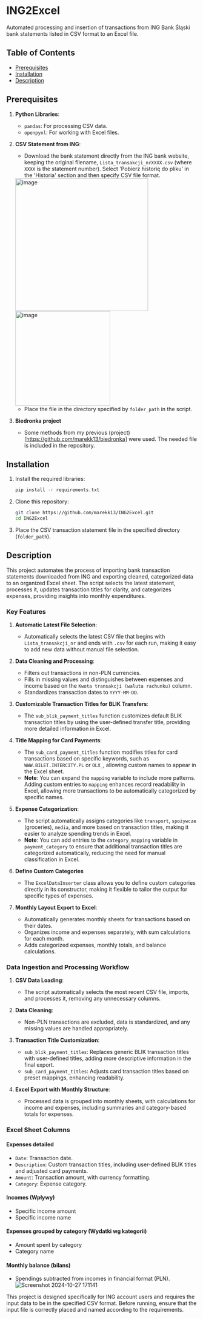 # ING2Excel
Automated processing and insertion of transactions from ING Bank Śląski bank statements listed in CSV format to an Excel file.

## Table of Contents
- [Prerequisites](#prerequisites)
- [Installation](#installation)
- [Description](#description)

## Prerequisites
1. **Python Libraries**:
   - `pandas`: For processing CSV data.
   - `openpyxl`: For working with Excel files.
  
2. **CSV Statement from ING**:
   - Download the bank statement directly from the ING bank website, keeping the original filename, `Lista_transakcji_nrXXXX.csv` (where `XXXX` is the statement number). Select 'Pobierz historię do pliku' in the 'Historia' section and then specify CSV file format.



    <img width="350" alt="image" src="https://github.com/user-attachments/assets/b0abea1f-278c-4144-98fc-e81b6695e9da">

    <img width="250" alt="image" src="https://github.com/user-attachments/assets/d9e5d033-56bd-4a2c-9140-0f5bf36e58f1">
   
    - Place the file in the directory specified by `folder_path` in the script.

2. **Biedronka project**
   - Some methods from my previous (project)[https://github.com/marekk13/biedronka] were used. The needed file is included in the repository.

## Installation
1. Install the required libraries:
   ```bash
   pip install -r requirements.txt
   ```

2. Clone this repository:
   ```bash
   git clone https://github.com/marekk13/ING2Excel.git
   cd ING2Excel 
   ```

3. Place the CSV transaction statement file in the specified directory (`folder_path`).

## Description
This project automates the process of importing bank transaction statements downloaded from ING and exporting cleaned, categorized data to an organized Excel sheet. The script selects the latest statement, processes it, updates transaction titles for clarity, and categorizes expenses, providing insights into monthly expenditures.

### Key Features
1. **Automatic Latest File Selection**:
   - Automatically selects the latest CSV file that begins with `Lista_transakcji_nr` and ends with `.csv` for each run, making it easy to add new data without manual file selection.

2. **Data Cleaning and Processing**:
   - Filters out transactions in non-PLN currencies.
   - Fills in missing values and distinguishes between expenses and income based on the `Kwota transakcji (waluta rachunku)` column.
   - Standardizes transaction dates to `YYYY-MM-DD`.

3. **Customizable Transaction Titles for BLIK Transfers**:
   - The `sub_blik_payment_titles` function customizes default BLIK transaction titles by using the user-defined transfer title, providing more detailed information in Excel.
   
4. **Title Mapping for Card Payments**:
   - The `sub_card_payment_titles` function modifies titles for card transactions based on specific keywords, such as `WWW.BILET.INTERCITY.PL` or `OLX_`, allowing custom names to appear in the Excel sheet.
   - **Note**: You can expand the `mapping` variable to include more patterns. Adding custom entries to `mapping` enhances record readability in Excel, allowing more transactions to be automatically categorized by specific names.
5. **Expense Categorization**:
   - The script automatically assigns categories like `transport`, `spożywcze` (groceries), `media`, and more based on transaction titles, making it easier to analyze spending trends in Excel.
   - **Note**: You can add entries to the `category_mapping` variable in `payment_category` to ensure that additional transaction titles are categorized automatically, reducing the need for manual classification in Excel.
6. **Define Custom Categories** 
   - The `ExcelDataInserter` class allows you to define custom categories directly in its constructor, making it flexible to tailor the output for specific types of expenses.

7. **Monthly Layout Export to Excel**:
   - Automatically generates monthly sheets for transactions based on their dates.
   - Organizes income and expenses separately, with sum calculations for each month.
   - Adds categorized expenses, monthly totals, and balance calculations.

### Data Ingestion and Processing Workflow
1. **CSV Data Loading**: 
   - The script automatically selects the most recent CSV file, imports, and processes it, removing any unnecessary columns.

2. **Data Cleaning**:
   - Non-PLN transactions are excluded, data is standardized, and any missing values are handled appropriately.

3. **Transaction Title Customization**:
   - `sub_blik_payment_titles`: Replaces generic BLIK transaction titles with user-defined titles, adding more descriptive information in the final export.
   - `sub_card_payment_titles`: Adjusts card transaction titles based on preset mappings, enhancing readability.

4. **Excel Export with Monthly Structure**:
   - Processed data is grouped into monthly sheets, with calculations for income and expenses, including summaries and category-based totals for expenses.
  
### Excel Sheet Columns
#### Expenses detailed
  - `Date`: Transaction date.
  - `Description`: Custom transaction titles, including user-defined BLIK titles and adjusted card payments.
  - `Amount`: Transaction amount, with currency formatting.
  - `Category`: Expense category.

#### Incomes (Wpływy)
 - Specific income amount
 - Specific income name

#### Expenses grouped by category (Wydatki wg kategorii)
  - Amount spent by category
  - Category name

#### Monthly balance (bilans)
  - Spendings subtracted from incomes in financial format (PLN).
![Screenshot 2024-10-27 171141](https://github.com/user-attachments/assets/5d512b0d-fa5e-4393-a124-f0e9762d44f7)


This project is designed specifically for ING account users and requires the input data to be in the specified CSV format. Before running, ensure that the input file is correctly placed and named according to the requirements. 

